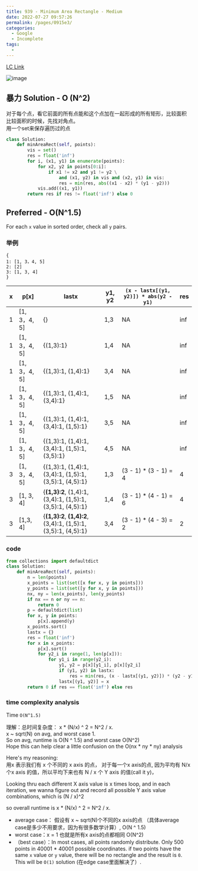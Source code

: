 ```yaml
---
title: 939 - Minimum Area Rectangle - Medium
date: 2022-07-27 09:57:26
permalink: /pages/0915e3/
categories:
  - Google
  - Incomplete
tags:
  - 
---
```

[LC Link](https://leetcode.cn/problems/minimum-area-rectangle/)

<img alt="image" src="https://user-images.githubusercontent.com/41789327/182048732-6a9ad3c0-9335-4235-90a8-2dd605ec107f.png">

## 暴力 Solution - O (N^2) 
对于每个点，看它前面的所有点能和这个点加在一起形成的所有矩形，比较面积  
比较面积的时候，先找对角点。  
用一个set来保存遍历过的点
```python
class Solution:
	def minAreaRect(self, points):
		vis = set()
		res = float('inf')
		for i, (x1, y1) in enumerate(points):
			for x2, y2 in points[0:i]:
				if x1 != x2 and y1 != y2 \
					and (x1, y2) in vis and (x2, y1) in vis:
					res = min(res, abs((x1 - x2) * (y1 - y2)))
			vis.add((x1, y1))
		return res if res != float('inf') else 0
```


## Preferred - O(N^1.5)
For each `x` value in sorted order, check all `y` pairs.
### 举例

```
{
1: [1, 3，4, 5]
2: [2]
3: [1, 3, 4]
}
```
| x   | p[x]         | lastx                                                          | y1, y2 | `(x - lastx[(y1, y2)]) * abs(y2 - y1)` | res |
| --- | ------------ | -------------------------------------------------------------- | ------ | ---------------------------------- | --- |
| 1   | [1, 3，4, 5] | {}                                                             | 1,3    | NA                                 | inf |
| 1   | [1, 3，4, 5] | {(1,3):1}                                                      | 1,4    | NA                                 | inf |
| 1   | [1, 3，4, 5] | {(1,3):1, (1,4):1}                                             | 3,4    | NA                                 | inf |
| 1   | [1, 3，4, 5] | {(1,3):1, (1,4):1, (3,4):1}                                    | 1,5    | NA                                 | inf |
| 1   | [1, 3，4, 5] | {(1,3):1, (1,4):1, (3,4):1, (1,5):1}                           | 3,5    | NA                                 | inf |
| 1   | [1, 3，4, 5] | {(1,3):1, (1,4):1, (3,4):1, (1,5):1, (3,5):1}                  | 4,5    | NA                                 | inf |
| 3   | [1, 3，4, 5] | {(1,3):1, (1,4):1, (3,4):1, (1,5):1, (3,5):1, (4,5):1}         | 1,3    | (3 - 1) * (3 - 1) = 4              | 4   |
| 3   | [1, 3, 4]    | {**(1,3):2**, (1,4):1, (3,4):1, (1,5):1, (3,5):1, (4,5):1}     | 1,4    | (3 - 1) * (4 - 1) = 6              | 4   |
| 3   | [1,3, 4]     | {**(1,3):2**, **(1,4):2**, (3,4):1, (1,5):1, (3,5):1, (4,5):1} | 3,4    | (3 - 1) * (4 - 3) = 2              | 2   |

### code
```python
from collections import defaultdict
class Solution:
	def minAreaRect(self, points):
		n = len(points)
		x_points = list(set([x for x, y in points]))
		y_points = list(set([y for x, y in points]))
		nx, ny = len(x_points), len(y_points)
		if nx == n or ny == n:
			return 0
		p = defaultdict(list)
		for x, y in points:
			p[x].append(y)
		x_points.sort()
		lastx = {}
		res = float('inf')
		for x in x_points:
			p[x].sort()
			for y2_i in range(1, len(p[x])):
				for y1_i in range(y2_i):
					y1, y2 = p[x][y1_i], p[x][y2_i]
					if (y1, y2) in lastx:
						res = min(res, (x - lastx[(y1, y2)]) * (y2 - y1))
					lastx[(y1, y2)] = x
		return 0 if res == float('inf') else res	
```


### time complexity analysis
Time `O(N^1.5)`

理解：总时间复杂度：  x * (N/x) ^ 2 = N^2 / x.  
x ~ sqrt(N) on avg, and worst case 1.  
So on avg, runtime is O(N ^ 1.5) and worst case O(N^2)  
Hope this can help clear a little confusion on the O(nx * ny * ny) analysis

Here's my reasoning:  
用x 表示我们有 x 个不同的 x axis 的点，
对于每一个x axis的点, 因为平均有 N/x 个x axis 的值，所以平均下来也有 N / x 个 Y axis 的值(call it y)，

Looking thru each different X axis value is x times loop, and in each iteration, we wanna figure out and record all possible Y axis value combinations, which is (N / x)^2

so overall runtime is x * (N/x) ^ 2 = N^2 / x.  

- average case： 假设有 x ~ sqrt(N)个不同的x axis的点 （具体average case是多少不用要求，因为有很多数学计算）,  O(N ^ 1.5)
- worst case：x = 1 也就是所有x axis的点都相同   O(N^2)
- （best case）：In most cases, all points randomly distribute.  Only 500 points in 40001 * 40001 possible coordinates.  if two points have the same `x` value or `y` value, there will be no rectangle and the result is `0`.  This will be `O(1)` solution (在edge case里面解决了）.


